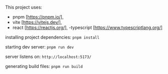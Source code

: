 This project uses:
- pnpm [https://pnpm.io/],
- vite [https://vitejs.dev/],
- react [https://reactjs.org/],
-typescript [https://www.typescriptlang.org/]

installing project dependencies:
`pnpm install` 

starting dev server: 
`pnpm run dev`

server listens on:
`http://localhost:5173/`

generating build files:
`pnpm run build`